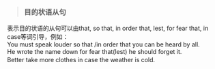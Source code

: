 >### 目的状语从句
 	
表示目的状语的从句可以由that, so that, in order that, lest, for fear that, in case等词引导，例如： <br>
You must speak louder so that /in order that you can be heard by all. <br>
He wrote the name down for fear that(lest) he should forget it. <br>
Better take more clothes in case the weather is cold.
　　
